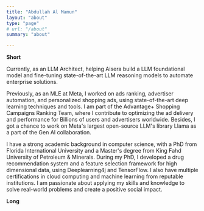 ```yaml
---
title: "Abdullah Al Mamun"
layout: "about"
type: "page"
# url: "/about"
summary: "about"

---
```

**Short**

Currently, as an LLM Architect, helping Aisera build a LLM foundational model and fine-tuning state-of-the-art LLM reasoning models to automate enterprise solutions. 

Previously, as an MLE at Meta, I worked on ads ranking, advertiser automation, and personalized shopping ads, using state-of-the-art deep learning techniques and tools. I am part of the Advantage+ Shopping Campaigns Ranking Team, where I contribute to optimizing the ad delivery and performance for Billions of users and advertisers worldwide. Besides, I got a chance to work on Meta's largest open-source LLM's library Llama as a part of the Gen AI collaboration. 

I have a strong academic background in computer science, with a PhD from Florida International University and a Master's degree from King Fahd University of Petroleum & Minerals. During my PhD, I developed a drug recommendation system and a feature selection framework for high dimensional data, using Deeplearning4j and TensorFlow. I also have multiple certifications in cloud computing and machine learning from reputable institutions. I am passionate about applying my skills and knowledge to solve real-world problems and create a positive social impact.


**Long**
